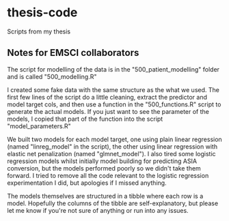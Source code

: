 # thesis-code

Scripts from my thesis

## Notes for EMSCI collaborators

The script for modelling of the data is in the "500_patient_modelling" folder and is called "500_modelling.R"

I created some fake data with the same structure as the what we used.
The first few lines of the script do a little cleaning, extract the predictor and model target cols, and then use a function in the "500_functions.R" script to generate the actual models.
If you just want to see the parameter of the models, I copied that part of the function into the script "model_parameters.R"

We built two models for each model target, one using plain linear regression (named "linreg_model" in the script), the other using linear regression with elastic net penalization (named "glmnet_model").
I also tired some logistic regression models whilst initially model building for predicting ASIA conversion, but the models performed poorly so we didn't take them forward.
I tried to remove all the code relevant to the logistic regression experimentation I did, but apologies if I missed anything.

The models themselves are structured in a tibble where each row is a model.
Hopefully the columns of the tibble are self-explanatory, but please let me know if you're not sure of anything or run into any issues.


